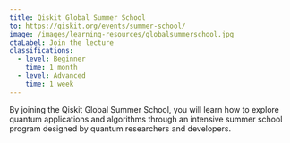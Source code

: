 ```yaml
---
title: Qiskit Global Summer School
to: https://qiskit.org/events/summer-school/
image: /images/learning-resources/globalsummerschool.jpg
ctaLabel: Join the lecture
classifications:
  - level: Beginner
    time: 1 month
  - level: Advanced
    time: 1 week
---
```

By joining the Qiskit Global Summer School, you will learn how to explore quantum applications and algorithms through an intensive summer school program designed by quantum researchers and developers.

